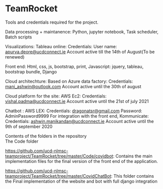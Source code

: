 # TeamRocket

Tools and credentials required for the project.

Data processing + maintanence: Python, jupyter notebook, Task scheduler, Batch scripts

Visualizations: Tableau online: Credentials: User name: apurva.deore@ucdconnect.ie
                                              Account active till the 14th of August(To be renewed)
                                              
Front end: Html, css, js, bootstrap, print, 
            Javascript: jquery, tableau, bootstrap bundle,
            Django


Cloud architechture: Based on Azure data factory: Credentials: mani_ashwin@outlook.com
                                                  Account active until the 30th of august
                              
Cloud platform for the site: AWS Ec2: Credentials: vishal.padma@ucdconnect.ie
                                       Account active until the 21st of july 2021
                                       
Chatbot : AWS LEX: Credentials: dragonatsr@gmail.com
                    Password: AdminPassword9999
          For integration with the front end, Kommunicate: Credentials: ashwin.manikandan@ucdconnect.ie
                                                             Account active until the 9th of september 2020
                                       
                                       
                                       
Contents of the folders in the repository                                       
The Code folder         

https://github.com/ucd-nlmsc-teamproject/TeamRocket/tree/master/Code/covidbot: Contains the main implementation files for the final version of the front end of the application.

https://github.com/ucd-nlmsc-teamproject/TeamRocket/tree/master/CovidChatBot: This folder contains the Final implementation of the website and bot with full django integration 
